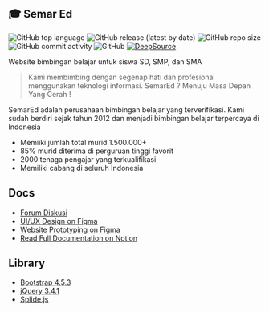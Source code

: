 ## :mortar_board: Semar Ed
![GitHub top language](https://img.shields.io/github/languages/top/PhilipPurwoko/Semar-ed?style=flat-square)
![GitHub release (latest by date)](https://img.shields.io/github/v/release/PhilipPurwoko/Semar-ed?style=flat-square)
![GitHub repo size](https://img.shields.io/github/repo-size/PhilipPurwoko/Semar-ed?style=flat-square)
![GitHub commit activity](https://img.shields.io/github/commit-activity/w/PhilipPurwoko/Semar-ed?style=flat-square)
![GitHub](https://img.shields.io/github/license/PhilipPurwoko/Semar-ed?style=flat-square)
[![DeepSource](https://deepsource.io/gh/PhilipPurwoko/Semar-ed.svg/?label=active+issues&show_trend=true)](https://deepsource.io/gh/PhilipPurwoko/Semar-ed/?ref=repository-badge)

Website bimbingan belajar untuk siswa SD, SMP, dan SMA

> Kami membimbing dengan segenap hati dan profesional menggunakan teknologi informasi. SemarEd ? Menuju Masa Depan Yang Cerah !

SemarEd adalah perusahaan bimbingan belajar yang terverifikasi. Kami sudah berdiri sejak tahun 2012 dan menjadi bimbingan belajar terpercaya di Indonesia

* Memiiki jumlah total murid 1.500.000+
* 85% murid diterima di perguruan tinggi favorit
* 2000 tenaga pengajar yang terkualifikasi
* Memiliki cabang di seluruh Indonesia

## Docs
* [Forum Diskusi](https://github.com/PhilipPurwoko/Semar-ed/discussions)
* [UI/UX Design on Figma](https://www.figma.com/file/S1BpVxnz4EwlubRP8011Sn/Website-Semar-Ed?node-id=0%3A1)
* [Website Prototyping on Figma](https://www.figma.com/proto/S1BpVxnz4EwlubRP8011Sn/Website-Semar-Ed?node-id=6%3A2&scaling=scale-down)
* [Read Full Documentation on Notion](https://www.notion.so/SemarED-7626306fcef84ecaae10b113b52e3fe3)

## Library
* [Bootstrap 4.5.3](https://getbootstrap.com/)
* [jQuery 3.4.1](https://jquery.com/)
* [Splide.js](https://splidejs.com/)